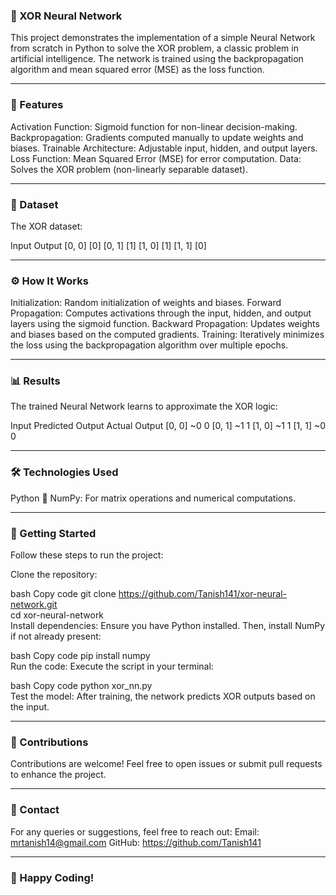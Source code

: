 ### 🧠 XOR Neural Network
This project demonstrates the implementation of a simple Neural Network from scratch in Python to solve the XOR problem, a classic problem in artificial intelligence. The network is trained using the backpropagation algorithm and mean squared error (MSE) as the loss function.

---

### 🚀 Features
Activation Function: Sigmoid function for non-linear decision-making.
Backpropagation: Gradients computed manually to update weights and biases.
Trainable Architecture: Adjustable input, hidden, and output layers.
Loss Function: Mean Squared Error (MSE) for error computation.
Data: Solves the XOR problem (non-linearly separable dataset).

---

### 📂 Dataset
The XOR dataset:

Input	Output
[0, 0]	[0]
[0, 1]	[1]
[1, 0]	[1]
[1, 1]	[0]

---

### ⚙️ How It Works
Initialization: Random initialization of weights and biases.
Forward Propagation: Computes activations through the input, hidden, and output layers using the sigmoid function.
Backward Propagation: Updates weights and biases based on the computed gradients.
Training: Iteratively minimizes the loss using the backpropagation algorithm over multiple epochs.

---

### 📊 Results
The trained Neural Network learns to approximate the XOR logic:

Input	Predicted Output	Actual Output
[0, 0]	~0	0
[0, 1]	~1	1
[1, 0]	~1	1
[1, 1]	~0	0

---

### 🛠️ Technologies Used
Python 🐍
NumPy: For matrix operations and numerical computations.

---

### 🚀 Getting Started
Follow these steps to run the project:

Clone the repository:

bash
Copy code
git clone https://github.com/Tanish141/xor-neural-network.git  
cd xor-neural-network  
Install dependencies:
Ensure you have Python installed. Then, install NumPy if not already present:

bash
Copy code
pip install numpy  
Run the code:
Execute the script in your terminal:

bash
Copy code
python xor_nn.py  
Test the model:
After training, the network predicts XOR outputs based on the input.

---

### 🤝 Contributions
Contributions are welcome! Feel free to open issues or submit pull requests to enhance the project.

---

### 📧 Contact
For any queries or suggestions, feel free to reach out:
Email: mrtanish14@gmail.com
GitHub: https://github.com/Tanish141

---

### 🎉 Happy Coding!
